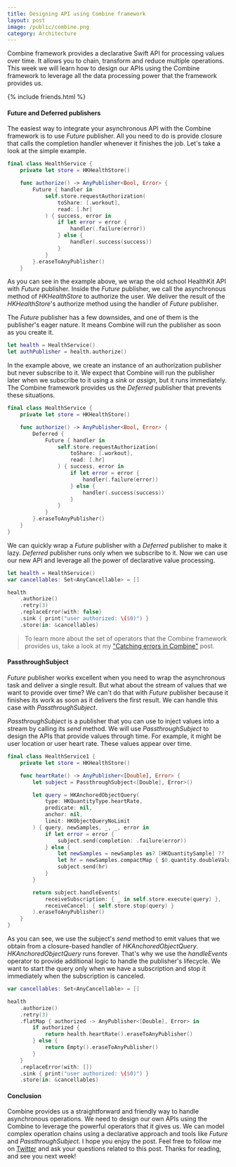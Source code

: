 ```yaml
---
title: Designing API using Combine framework
layout: post
image: /public/combine.png
category: Architecture
---
```


Combine framework provides a declarative Swift API for processing values over time. It allows you to chain, transform and reduce multiple operations. This week we will learn how to design our APIs using the Combine framework to leverage all the data processing power that the framework provides us.

{% include friends.html %}

#### Future and Deferred publishers
The easiest way to integrate your asynchronous API with the Combine framework is to use *Future* publisher. All you need to do is provide closure that calls the completion handler whenever it finishes the job. Let's take a look at the simple example.

```swift
final class HealthService {
    private let store = HKHealthStore()

    func authorize() -> AnyPublisher<Bool, Error> {
        Future { handler in
            self.store.requestAuthorization(
                toShare: [.workout], 
                read: [.hr]
            ) { success, error in
                if let error = error {
                    handler(.failure(error))
                } else {
                    handler(.success(success))
                }
            }
        }.eraseToAnyPublisher()
    }
```

As you can see in the example above, we wrap the old school HealthKit API with *Future* publisher. Inside the *Future* publisher, we call the asynchronous method of *HKHealthStore* to authorize the user. We deliver the result of the *HKHealthStore*'s authorize method using the handler of *Future* publisher.

The *Future* publisher has a few downsides, and one of them is the publisher's eager nature. It means Combine will run the publisher as soon as you create it.

```swift
let health = HealthService()
let authPublisher = health.authorize()
```

In the example above, we create an instance of an authorization publisher but never subscribe to it. We expect that Combine will run the publisher later when we subscribe to it using a *sink* or *assign*, but it runs immediately. The Combine framework provides us the *Deferred* publisher that prevents these situations.

```swift
final class HealthService {
    private let store = HKHealthStore()

    func authorize() -> AnyPublisher<Bool, Error> {
        Deferred {
            Future { handler in
                self.store.requestAuthorization(
                    toShare: [.workout], 
                    read: [.hr]
                ) { success, error in
                    if let error = error {
                        handler(.failure(error))
                    } else {
                        handler(.success(success))
                    }
                }
            }
        }.eraseToAnyPublisher()
    }
}
```

We can quickly wrap a *Future* publisher with a *Deferred* publisher to make it lazy. *Deferred* publisher runs only when we subscribe to it. Now we can use our new API and leverage all the power of declarative value processing.

```swift
let health = HealthService()
var cancellables: Set<AnyCancellable> = []

health
    .authorize()
    .retry(3)
    .replaceError(with: false)
    .sink { print("user authorized: \($0)") }
    .store(in: &cancellables)
```

> To learn more about the set of operators that the Combine framework provides us, take a look at my ["Catching errors in Combine"](/2020/04/22/catching-errors-in-combine/) post.

#### PassthroughSubject
*Future* publisher works excellent when you need to wrap the asynchronous task and deliver a single result. But what about the stream of values that we want to provide over time? We can't do that with *Future* publisher because it finishes its work as soon as it delivers the first result. We can handle this case with *PassthroughSubject*.

*PassthroughSubject* is a publisher that you can use to inject values into a stream by calling its *send* method. We will use *PassthroughSubject* to design the APIs that provide values through time. For example, it might be user location or user heart rate. These values appear over time.

```swift
final class HealthService1 {
    private let store = HKHealthStore()

    func heartRate() -> AnyPublisher<[Double], Error> {
        let subject = PassthroughSubject<[Double], Error>()

        let query = HKAnchoredObjectQuery(
            type: HKQuantityType.heartRate,
            predicate: nil,
            anchor: nil,
            limit: HKObjectQueryNoLimit
        ) { query, newSamples, _, _, error in
            if let error = error {
                subject.send(completion: .failure(error))
            } else {
                let newSamples = newSamples as? [HKQuantitySample] ?? []
                let hr = newSamples.compactMap { $0.quantity.doubleValue(for: .bpm()) }
                subject.send(hr)
            }
        }

        return subject.handleEvents(
            receiveSubscription: { _ in self.store.execute(query) },
            receiveCancel: { self.store.stop(query) }
        ).eraseToAnyPublisher()
    }
}
```

As you can see, we use the subject's *send* method to emit values that we obtain from a closure-based handler of *HKAnchoredObjectQuery*. *HKAnchoredObjectQuery* runs forever. That's why we use the *handleEvents* operator to provide additional logic to handle the publisher's lifecycle. We want to start the query only when we have a subscription and stop it immediately when the subscription is canceled.

```swift
var cancellables: Set<AnyCancellable> = []

health
    .authorize()
    .retry(3)
    .flatMap { authorized -> AnyPublisher<[Double], Error> in
        if authorized {
            return health.heartRate().eraseToAnyPublisher()
        } else {
            return Empty().eraseToAnyPublisher()
        }
    }
    .replaceError(with: [])
    .sink { print("user authorized: \($0)") }
    .store(in: &cancellables)
```

#### Conclusion 
Combine provides us a straightforward and friendly way to handle asynchronous operations. We need to design our own APIs using the Combine to leverage the powerful operators that it gives us. We can model complex operation chains using a declarative approach and tools like *Future* and *PassthroughSubject*. I hope you enjoy the post. Feel free to follow me on [Twitter](https://twitter.com/mecid) and ask your questions related to this post. Thanks for reading, and see you next week!